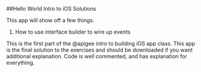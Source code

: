 ##Hello World Intro to iOS Solutions

This app will show off a few things.

1. How to use interface builder to wire up events

This is the first part of the @apigee intro to building iOS app class. This app is the final solution to the exercises and should be downloaded if you want additional explanation. Code is well commented, and has explanation for everything.
